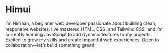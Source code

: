 # Himui
I’m Himaan, a beginner web developer passionate about building clean, responsive websites. I’ve mastered HTML, CSS, and Tailwind CSS, and I’m currently learning JavaScript to add dynamic features to my projects. Excited to grow my skills and create impactful web experiences. Open to collaboration—let’s build something great!
